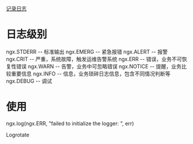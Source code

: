 [记录日志](https://moonbingbing.gitbooks.io/openresty-best-practices/openresty/log_response.html)

# 日志级别
ngx.STDERR     -- 标准输出
ngx.EMERG      -- 紧急报错
ngx.ALERT      -- 报警
ngx.CRIT       -- 严重，系统故障，触发运维告警系统
ngx.ERR        -- 错误，业务不可恢复性错误
ngx.WARN       -- 告警，业务中可忽略错误
ngx.NOTICE     -- 提醒，业务比较重要信息
ngx.INFO       -- 信息，业务琐碎日志信息，包含不同情况判断等
ngx.DEBUG      -- 调试

# 使用
ngx.log(ngx.ERR, "failed to initialize the logger: ", err)

Logrotate